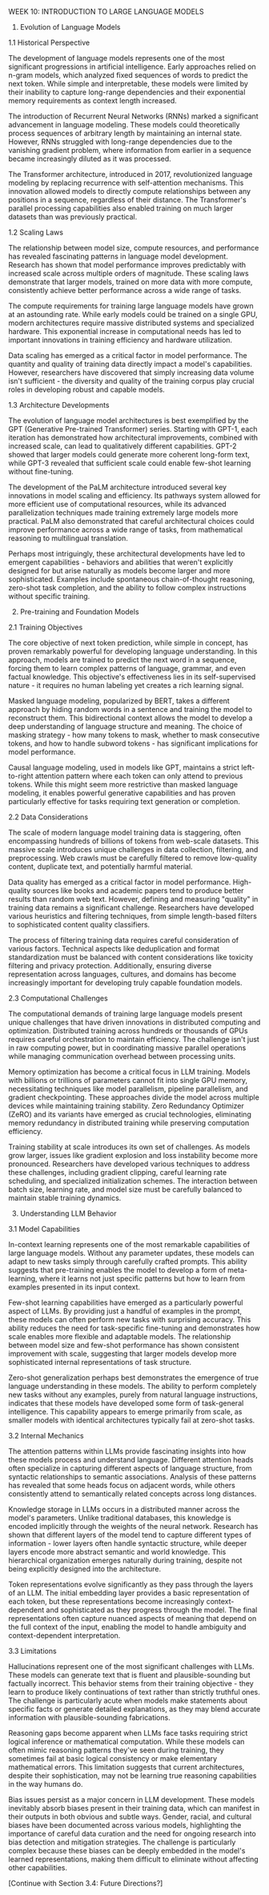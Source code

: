 WEEK 10: INTRODUCTION TO LARGE LANGUAGE MODELS

1. Evolution of Language Models

1.1 Historical Perspective

The development of language models represents one of the most significant progressions in artificial intelligence. Early approaches relied on n-gram models, which analyzed fixed sequences of words to predict the next token. While simple and interpretable, these models were limited by their inability to capture long-range dependencies and their exponential memory requirements as context length increased.

The introduction of Recurrent Neural Networks (RNNs) marked a significant advancement in language modeling. These models could theoretically process sequences of arbitrary length by maintaining an internal state. However, RNNs struggled with long-range dependencies due to the vanishing gradient problem, where information from earlier in a sequence became increasingly diluted as it was processed.

The Transformer architecture, introduced in 2017, revolutionized language modeling by replacing recurrence with self-attention mechanisms. This innovation allowed models to directly compute relationships between any positions in a sequence, regardless of their distance. The Transformer's parallel processing capabilities also enabled training on much larger datasets than was previously practical.

1.2 Scaling Laws

The relationship between model size, compute resources, and performance has revealed fascinating patterns in language model development. Research has shown that model performance improves predictably with increased scale across multiple orders of magnitude. These scaling laws demonstrate that larger models, trained on more data with more compute, consistently achieve better performance across a wide range of tasks.

The compute requirements for training large language models have grown at an astounding rate. While early models could be trained on a single GPU, modern architectures require massive distributed systems and specialized hardware. This exponential increase in computational needs has led to important innovations in training efficiency and hardware utilization.

Data scaling has emerged as a critical factor in model performance. The quantity and quality of training data directly impact a model's capabilities. However, researchers have discovered that simply increasing data volume isn't sufficient - the diversity and quality of the training corpus play crucial roles in developing robust and capable models.

1.3 Architecture Developments

The evolution of language model architectures is best exemplified by the GPT (Generative Pre-trained Transformer) series. Starting with GPT-1, each iteration has demonstrated how architectural improvements, combined with increased scale, can lead to qualitatively different capabilities. GPT-2 showed that larger models could generate more coherent long-form text, while GPT-3 revealed that sufficient scale could enable few-shot learning without fine-tuning.

The development of the PaLM architecture introduced several key innovations in model scaling and efficiency. Its pathways system allowed for more efficient use of computational resources, while its advanced parallelization techniques made training extremely large models more practical. PaLM also demonstrated that careful architectural choices could improve performance across a wide range of tasks, from mathematical reasoning to multilingual translation.

Perhaps most intriguingly, these architectural developments have led to emergent capabilities - behaviors and abilities that weren't explicitly designed for but arise naturally as models become larger and more sophisticated. Examples include spontaneous chain-of-thought reasoning, zero-shot task completion, and the ability to follow complex instructions without specific training.

2. Pre-training and Foundation Models

2.1 Training Objectives

The core objective of next token prediction, while simple in concept, has proven remarkably powerful for developing language understanding. In this approach, models are trained to predict the next word in a sequence, forcing them to learn complex patterns of language, grammar, and even factual knowledge. This objective's effectiveness lies in its self-supervised nature - it requires no human labeling yet creates a rich learning signal.

Masked language modeling, popularized by BERT, takes a different approach by hiding random words in a sentence and training the model to reconstruct them. This bidirectional context allows the model to develop a deep understanding of language structure and meaning. The choice of masking strategy - how many tokens to mask, whether to mask consecutive tokens, and how to handle subword tokens - has significant implications for model performance.

Causal language modeling, used in models like GPT, maintains a strict left-to-right attention pattern where each token can only attend to previous tokens. While this might seem more restrictive than masked language modeling, it enables powerful generative capabilities and has proven particularly effective for tasks requiring text generation or completion.

2.2 Data Considerations

The scale of modern language model training data is staggering, often encompassing hundreds of billions of tokens from web-scale datasets. This massive scale introduces unique challenges in data collection, filtering, and preprocessing. Web crawls must be carefully filtered to remove low-quality content, duplicate text, and potentially harmful material.

Data quality has emerged as a critical factor in model performance. High-quality sources like books and academic papers tend to produce better results than random web text. However, defining and measuring "quality" in training data remains a significant challenge. Researchers have developed various heuristics and filtering techniques, from simple length-based filters to sophisticated content quality classifiers.

The process of filtering training data requires careful consideration of various factors. Technical aspects like deduplication and format standardization must be balanced with content considerations like toxicity filtering and privacy protection. Additionally, ensuring diverse representation across languages, cultures, and domains has become increasingly important for developing truly capable foundation models.

2.3 Computational Challenges

The computational demands of training large language models present unique challenges that have driven innovations in distributed computing and optimization. Distributed training across hundreds or thousands of GPUs requires careful orchestration to maintain efficiency. The challenge isn't just in raw computing power, but in coordinating massive parallel operations while managing communication overhead between processing units.

Memory optimization has become a critical focus in LLM training. Models with billions or trillions of parameters cannot fit into single GPU memory, necessitating techniques like model parallelism, pipeline parallelism, and gradient checkpointing. These approaches divide the model across multiple devices while maintaining training stability. Zero Redundancy Optimizer (ZeRO) and its variants have emerged as crucial technologies, eliminating memory redundancy in distributed training while preserving computation efficiency.

Training stability at scale introduces its own set of challenges. As models grow larger, issues like gradient explosion and loss instability become more pronounced. Researchers have developed various techniques to address these challenges, including gradient clipping, careful learning rate scheduling, and specialized initialization schemes. The interaction between batch size, learning rate, and model size must be carefully balanced to maintain stable training dynamics.

3. Understanding LLM Behavior

3.1 Model Capabilities

In-context learning represents one of the most remarkable capabilities of large language models. Without any parameter updates, these models can adapt to new tasks simply through carefully crafted prompts. This ability suggests that pre-training enables the model to develop a form of meta-learning, where it learns not just specific patterns but how to learn from examples presented in its input context.

Few-shot learning capabilities have emerged as a particularly powerful aspect of LLMs. By providing just a handful of examples in the prompt, these models can often perform new tasks with surprising accuracy. This ability reduces the need for task-specific fine-tuning and demonstrates how scale enables more flexible and adaptable models. The relationship between model size and few-shot performance has shown consistent improvement with scale, suggesting that larger models develop more sophisticated internal representations of task structure.

Zero-shot generalization perhaps best demonstrates the emergence of true language understanding in these models. The ability to perform completely new tasks without any examples, purely from natural language instructions, indicates that these models have developed some form of task-general intelligence. This capability appears to emerge primarily from scale, as smaller models with identical architectures typically fail at zero-shot tasks.

3.2 Internal Mechanics

The attention patterns within LLMs provide fascinating insights into how these models process and understand language. Different attention heads often specialize in capturing different aspects of language structure, from syntactic relationships to semantic associations. Analysis of these patterns has revealed that some heads focus on adjacent words, while others consistently attend to semantically related concepts across long distances.

Knowledge storage in LLMs occurs in a distributed manner across the model's parameters. Unlike traditional databases, this knowledge is encoded implicitly through the weights of the neural network. Research has shown that different layers of the model tend to capture different types of information - lower layers often handle syntactic structure, while deeper layers encode more abstract semantic and world knowledge. This hierarchical organization emerges naturally during training, despite not being explicitly designed into the architecture.

Token representations evolve significantly as they pass through the layers of an LLM. The initial embedding layer provides a basic representation of each token, but these representations become increasingly context-dependent and sophisticated as they progress through the model. The final representations often capture nuanced aspects of meaning that depend on the full context of the input, enabling the model to handle ambiguity and context-dependent interpretation.

3.3 Limitations

Hallucinations represent one of the most significant challenges with LLMs. These models can generate text that is fluent and plausible-sounding but factually incorrect. This behavior stems from their training objective - they learn to produce likely continuations of text rather than strictly truthful ones. The challenge is particularly acute when models make statements about specific facts or generate detailed explanations, as they may blend accurate information with plausible-sounding fabrications.

Reasoning gaps become apparent when LLMs face tasks requiring strict logical inference or mathematical computation. While these models can often mimic reasoning patterns they've seen during training, they sometimes fail at basic logical consistency or make elementary mathematical errors. This limitation suggests that current architectures, despite their sophistication, may not be learning true reasoning capabilities in the way humans do.

Bias issues persist as a major concern in LLM development. These models inevitably absorb biases present in their training data, which can manifest in their outputs in both obvious and subtle ways. Gender, racial, and cultural biases have been documented across various models, highlighting the importance of careful data curation and the need for ongoing research into bias detection and mitigation strategies. The challenge is particularly complex because these biases can be deeply embedded in the model's learned representations, making them difficult to eliminate without affecting other capabilities.

[Continue with Section 3.4: Future Directions?] 
